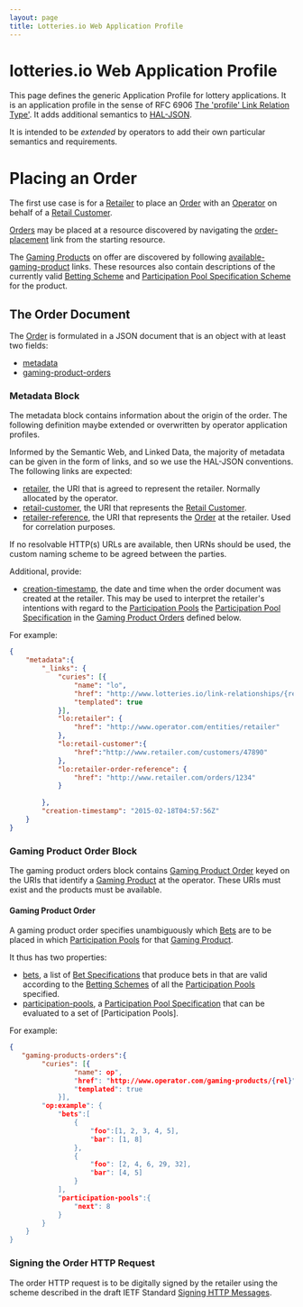 ```yaml
---
layout: page
title: Lotteries.io Web Application Profile
---
```


# lotteries.io Web Application Profile

This page defines the generic Application Profile for lottery applications. It is an application profile in the sense of RFC 6906 [The 'profile' Link Relation Type'](https://www.ietf.org/rfc/rfc6906.txt). It adds additional semantics to [HAL-JSON](http://stateless.co/hal_specification.html).

It is intended to be *extended* by operators to add their own particular semantics and requirements.

# Placing an Order

The first use case is for a [Retailer](../concepts/retailer) to place an [Order](../concepts/order) with an [Operator](../concepts/operator) on behalf of a [Retail Customer](../concepts/retail-customer).

[Orders](../concepts/order) may be placed at a resource discovered by navigating the [order-placement](../link-relationships/order-placement) link from the starting resource.

The [Gaming Products](../concepts/gaming-product) on offer are discovered by following [available-gaming-product](../link-relationships/available-gaming-product) links. These resources also contain descriptions of the currently valid [Betting Scheme](../concepts/betting-scheme) and [Participation Pool Specification Scheme](../concepts/participation-pool-specification-scheme) for the product.

## The Order Document

The [Order](../concepts/order) is formulated in a JSON document that is an object with at least two fields:
* [metadata](../properties/metadata)
* [gaming-product-orders](../properties/gaming-product-order)

### Metadata Block

The metadata block contains information about the origin of the order. The following definition maybe extended or overwritten by operator application profiles.

Informed by the Semantic Web, and Linked Data, the majority of metadata can be given in the form of links, and so we use the HAL-JSON conventions. The following links are expected:
* [retailer](../link-relationships/retailer), the URI that is agreed to represent the retailer. Normally allocated by the operator.
* [retail-customer](../link-relationships/retail-customer), the URI that represents the [Retail Customer](../concepts/retail-customer).
* [retailer-reference](../link-relationships/retailer-order-reference), the URI that represents the [Order](../concepts/order) at the retailer. Used for correlation purposes.

If no resolvable HTTP(s) URLs are available, then URNs should be used, the custom naming scheme to be agreed between the parties.

Additional, provide:
* [creation-timestamp](../properties/creation-date), the date and time when the order document was created at the retailer. This may be used to interpret the retailer's intentions with regard to the [Participation Pools](../concepts/participation-pool) the [Participation Pool Specification](../concepts/participation-pool-specification) in the [Gaming Product Orders](../concepts/gaming-product-order) defined below.

For example:
```JSON
{
    "metadata":{
		"_links": {
			"curies": [{
				"name": "lo",
				"href": "http://www.lotteries.io/link-relationships/{rel}",
				"templated": true
			}],
			"lo:retailer": {
				"href": "http://www.operator.com/entities/retailer"
			},
			"lo:retail-customer":{
				"href":"http://www.retailer.com/customers/47890"
			},
			"lo:retailer-order-reference": {
				"href": "http://www.retailer.com/orders/1234"
			}
			
		},
        "creation-timestamp": "2015-02-18T04:57:56Z"
    }
}
```

### Gaming Product Order Block

The gaming product orders block contains [Gaming Product Order](../concepts/gaming-product-order) keyed on the URIs that identify a [Gaming Product](../concepts/gaming-product) at the operator. These URIs must exist and the products must be available.

#### Gaming Product Order
A gaming product order specifies unambiguously which [Bets](../concepts/bet) are to be placed in which [Participation Pools](../concepts/participation-pool) for that [Gaming Product](../concepts/gaming-product).

It thus has two properties:
* [bets](../properties/bets), a list of [Bet Specifications](../concepts/bet-specification) that produce bets in that are valid according to the [Betting Schemes](../concept/betting-scheme) of all the [Participation Pools](../concepts/participation-pool) specified.
* [participation-pools](../properties/participation-pools), a [Participation Pool Specification](../concepts/participation-pool-specification) that can be evaluated to a set of [Participation Pools].

For example:
```JSON
{
   "gaming-products-orders":{
		"curies": [{
				"name": op",
				"href": "http://www.operator.com/gaming-products/{rel}",
				"templated": true
			}],
        "op:example": {
            "bets":[
                {
                    "foo":[1, 2, 3, 4, 5],
                    "bar": [1, 8]
                },
                {
                    "foo": [2, 4, 6, 29, 32],
                    "bar": [4, 5]
                }
            ],
            "participation-pools":{
                "next": 8
            }
        }
    }
}
``` 

### Signing the Order HTTP Request
The order HTTP request is to be digitally signed by the retailer using the scheme described in the draft IETF Standard [Signing HTTP Messages](https://tools.ietf.org/html/draft-cavage-http-signatures-03).

